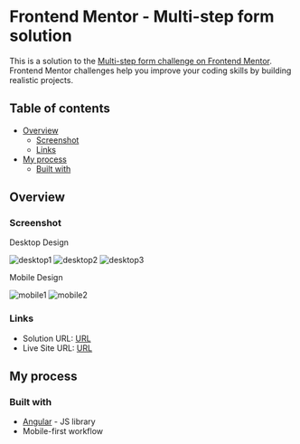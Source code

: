 # Frontend Mentor - Multi-step form solution

This is a solution to the [Multi-step form challenge on Frontend Mentor](https://www.frontendmentor.io/challenges/multistep-form-YVAnSdqQBJ). Frontend Mentor challenges help you improve your coding skills by building realistic projects. 

## Table of contents

- [Overview](#overview)
  - [Screenshot](#screenshot)
  - [Links](#links)
- [My process](#my-process)
  - [Built with](#built-with)

## Overview

### Screenshot

Desktop Design

![desktop1](https://github.com/user-attachments/assets/2389e9a5-f3ba-468d-bfe8-9ac25f5b77b7)
![desktop2](https://github.com/user-attachments/assets/7052a90b-3aef-42fc-be1b-cee9db95247e)
![desktop3](https://github.com/user-attachments/assets/31c2c880-17d0-438c-9be9-abeba1cc3b82)

Mobile Design

![mobile1](https://github.com/user-attachments/assets/868ab2af-6c44-422a-aa5d-cc22f55713fa)
![mobile2](https://github.com/user-attachments/assets/d51fd2bb-1ea2-4e5c-bdbb-9effd0cd25f8)

### Links

- Solution URL: [URL](https://github.com/Mohammed-Mounir/multi-step-form)
- Live Site URL: [URL](https://mohammed-mounir.github.io/multi-step-form/)

## My process

### Built with

- [Angular](https://angular.dev/) - JS library
- Mobile-first workflow
